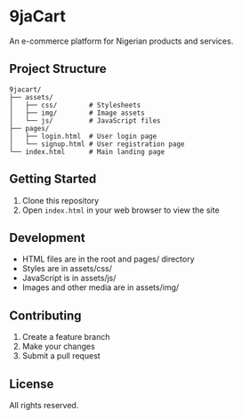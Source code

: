 # 9jaCart

An e-commerce platform for Nigerian products and services.

## Project Structure

```
9jacart/
├── assets/
│   ├── css/        # Stylesheets
│   ├── img/        # Image assets
│   └── js/         # JavaScript files
├── pages/
│   ├── login.html  # User login page
│   └── signup.html # User registration page
└── index.html      # Main landing page
```

## Getting Started

1. Clone this repository
2. Open `index.html` in your web browser to view the site

## Development

- HTML files are in the root and pages/ directory
- Styles are in assets/css/
- JavaScript is in assets/js/
- Images and other media are in assets/img/

## Contributing

1. Create a feature branch
2. Make your changes
3. Submit a pull request

## License

All rights reserved.
